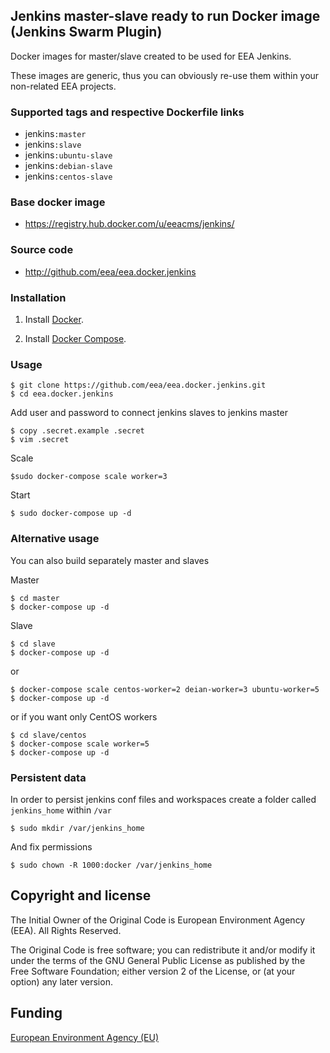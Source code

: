 ## Jenkins master-slave ready to run Docker image (Jenkins Swarm Plugin)

Docker images for master/slave created to be used for EEA Jenkins.

These images are generic, thus you can obviously re-use them within
your non-related EEA projects.


### Supported tags and respective Dockerfile links

  - jenkins`:master`
  - jenkins`:slave`
  - jenkins`:ubuntu-slave`
  - jenkins`:debian-slave`
  - jenkins`:centos-slave`


### Base docker image

 - https://registry.hub.docker.com/u/eeacms/jenkins/


### Source code

  - http://github.com/eea/eea.docker.jenkins


### Installation

1. Install [Docker](https://www.docker.com/).

2. Install [Docker Compose](https://docs.docker.com/compose/).


### Usage

    $ git clone https://github.com/eea/eea.docker.jenkins.git
    $ cd eea.docker.jenkins

Add user and password to connect jenkins slaves to jenkins master

    $ copy .secret.example .secret
    $ vim .secret

Scale

    $sudo docker-compose scale worker=3

Start

    $ sudo docker-compose up -d


### Alternative usage

You can also build separately master and slaves

Master

    $ cd master
    $ docker-compose up -d

Slave

    $ cd slave
    $ docker-compose up -d

  or

    $ docker-compose scale centos-worker=2 deian-worker=3 ubuntu-worker=5
    $ docker-compose up -d

  or if you want only CentOS workers

    $ cd slave/centos
    $ docker-compose scale worker=5
    $ docker-compose up -d


### Persistent data

In order to persist jenkins conf files and workspaces create a folder called
`jenkins_home` within `/var`

    $ sudo mkdir /var/jenkins_home

And fix permissions

    $ sudo chown -R 1000:docker /var/jenkins_home


## Copyright and license

The Initial Owner of the Original Code is European Environment Agency (EEA).
All Rights Reserved.

The Original Code is free software;
you can redistribute it and/or modify it under the terms of the GNU
General Public License as published by the Free Software Foundation;
either version 2 of the License, or (at your option) any later
version.


## Funding

[European Environment Agency (EU)](http://eea.europa.eu)
